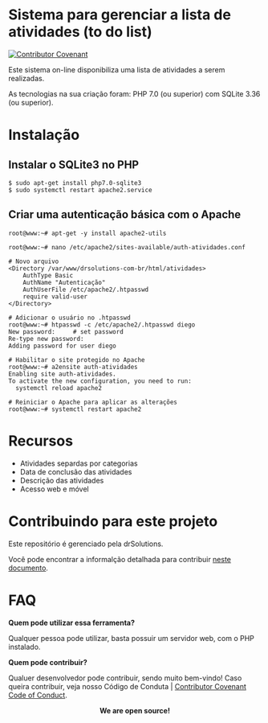 # Sistema para gerenciar a lista de atividades (to do list)

[![Contributor Covenant](https://img.shields.io/badge/Contributor%20Covenant-2.1-4baaaa.svg)](code_of_conduct.md)

Este sistema on-line disponibiliza uma lista de atividades a serem realizadas.

As tecnologias na sua criação foram: PHP 7.0 (ou superior) com SQLite 3.36 (ou superior).

# Instalação

## Instalar o SQLite3 no PHP

```
$ sudo apt-get install php7.0-sqlite3
$ sudo systemctl restart apache2.service
```

## Criar uma autenticação básica com o Apache

```
root@www:~# apt-get -y install apache2-utils 

root@www:~# nano /etc/apache2/sites-available/auth-atividades.conf

# Novo arquivo
<Directory /var/www/drsolutions-com-br/html/atividades>
    AuthType Basic
    AuthName "Autenticação"
    AuthUserFile /etc/apache2/.htpasswd
    require valid-user
</Directory>

# Adicionar o usuário no .htpasswd
root@www:~# htpasswd -c /etc/apache2/.htpasswd diego
New password:     # set password
Re-type new password:
Adding password for user diego

# Habilitar o site protegido no Apache
root@www:~# a2ensite auth-atividades
Enabling site auth-atividades.
To activate the new configuration, you need to run:
  systemctl reload apache2

# Reiniciar o Apache para aplicar as alterações
root@www:~# systemctl restart apache2
```

# Recursos

- Atividades separdas por categorias
- Data de conclusão das atividades
- Descrição das atividades
- Acesso web e móvel

# Contribuindo para este projeto

Este repositório é gerenciado pela drSolutions.

Você pode encontrar a informalção detalhada para contribuir [neste documento](CONTRIBUTING.md).


# FAQ

**Quem pode utilizar essa ferramenta?**

Qualquer pessoa pode utilizar, basta possuir um servidor web, com o PHP instalado.

**Quem pode contribuir?**

Qualuer desenvolvedor pode contribuir, sendo muito bem-vindo! Caso queira contribuir, veja nosso Código de Conduta | [Contributor Covenant Code of Conduct](CODE_OF_CONDUCT.md).

<center><b>We are open source!</b></center>